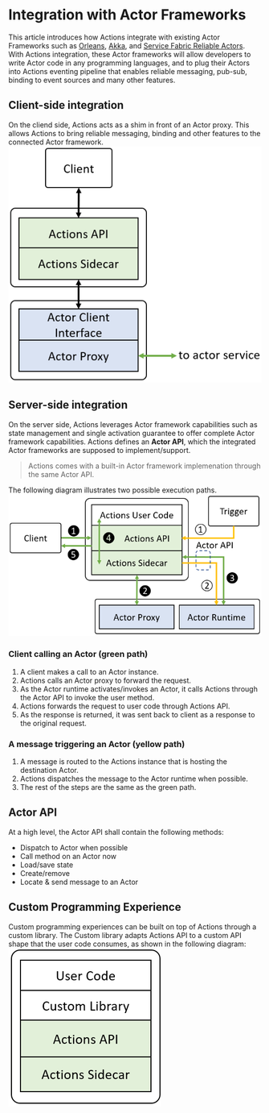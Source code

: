 # Integration with Actor Frameworks
This article introduces how Actions integrate with existing Actor Frameworks such as [Orleans](https://github.com/dotnet/orleans), [Akka](https://akka.io/), and [Service Fabric Reliable Actors](https://docs.microsoft.com/en-us/azure/service-fabric/service-fabric-reliable-actors-introduction). With Actions integration, these Actor frameworks will allow developers to write Actor code in any programming languages, and to plug their Actors into Actions eventing pipeline that enables reliable messaging, pub-sub, binding to event sources and many other features.

## Client-side integration
On the cliend side, Actions acts as a shim in front of an Actor proxy. This allows Actions to bring reliable messaging, binding and other features to the connected Actor framework.
![Actors client](../imgs/actors_client.png)

## Server-side integration
On the server side, Actions leverages Actor framework capabilities such as state management and single activation guarantee to offer complete Actor framework capabilities. Actions defines an **Actor API**, which the integrated Actor frameworks are supposed to implement/support. 

> Actions comes with a built-in Actor framework implemenation through the same Actor API.

The following diagram illustrates two possible execution paths. ![Actors server](../imgs/actors_server.png)

### Client calling an Actor (green path)

1. A client makes a call to an Actor instance.
2. Actions calls an Actor proxy to forward the request.
3. As the Actor runtime activates/invokes an Actor, it calls Actions through the Actor API to invoke the user method.
4. Actions forwards the request to user code through Actions API.
5. As the response is returned, it was sent back to client as a response to the original request. 

### A message triggering an Actor (yellow path)

1. A message is routed to the Actions instance that is hosting the destination Actor.
2. Actions dispatches the message to the Actor runtime when possible.
3. The rest of the steps are the same as the green path.

## Actor API
At a high level, the Actor API shall contain the following methods:

* Dispatch to Actor when possible
* Call method on an Actor now
* Load/save state
* Create/remove
* Locate & send message to an Actor 

## Custom Programming Experience
Custom programming experiences can be built on top of Actions through a custom library. The Custom library adapts Actions API to a custom API shape that the user code consumes, as shown in the following diagram:
![custom_experience](../imgs/programming_experience.png)